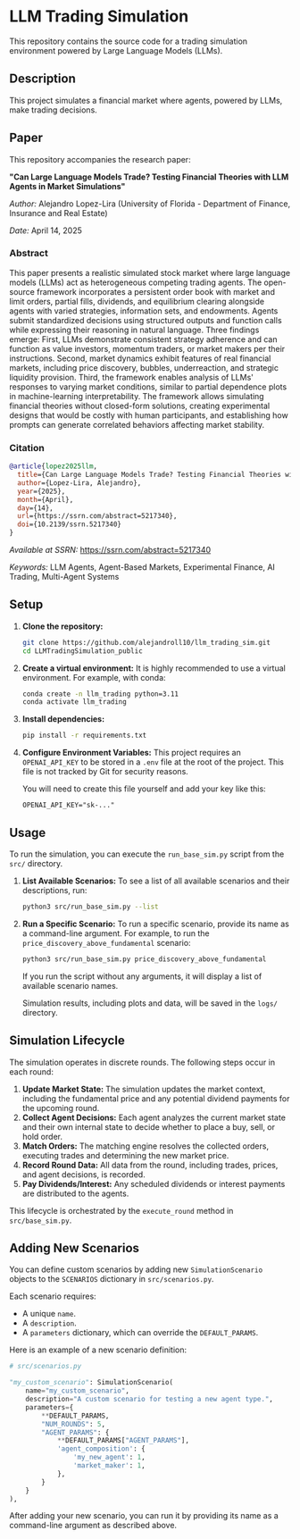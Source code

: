# LLM Trading Simulation

This repository contains the source code for a trading simulation environment powered by Large Language Models (LLMs).

## Description

This project simulates a financial market where agents, powered by LLMs, make trading decisions.

## Paper

This repository accompanies the research paper:

**"Can Large Language Models Trade? Testing Financial Theories with LLM Agents in Market Simulations"**

*Author:* Alejandro Lopez-Lira (University of Florida - Department of Finance, Insurance and Real Estate)

*Date:* April 14, 2025

### Abstract

This paper presents a realistic simulated stock market where large language models (LLMs) act as heterogeneous competing trading agents. The open-source framework incorporates a persistent order book with market and limit orders, partial fills, dividends, and equilibrium clearing alongside agents with varied strategies, information sets, and endowments. Agents submit standardized decisions using structured outputs and function calls while expressing their reasoning in natural language. Three findings emerge: First, LLMs demonstrate consistent strategy adherence and can function as value investors, momentum traders, or market makers per their instructions. Second, market dynamics exhibit features of real financial markets, including price discovery, bubbles, underreaction, and strategic liquidity provision. Third, the framework enables analysis of LLMs' responses to varying market conditions, similar to partial dependence plots in machine-learning interpretability. The framework allows simulating financial theories without closed-form solutions, creating experimental designs that would be costly with human participants, and establishing how prompts can generate correlated behaviors affecting market stability.

### Citation

```bibtex
@article{lopez2025llm,
  title={Can Large Language Models Trade? Testing Financial Theories with LLM Agents in Market Simulations},
  author={Lopez-Lira, Alejandro},
  year={2025},
  month={April},
  day={14},
  url={https://ssrn.com/abstract=5217340},
  doi={10.2139/ssrn.5217340}
}
```

*Available at SSRN:* https://ssrn.com/abstract=5217340

*Keywords:* LLM Agents, Agent-Based Markets, Experimental Finance, AI Trading, Multi-Agent Systems

## Setup

1.  **Clone the repository:**
    ```bash
    git clone https://github.com/alejandroll10/llm_trading_sim.git
    cd LLMTradingSimulation_public
    ```

2.  **Create a virtual environment:**
    It is highly recommended to use a virtual environment. For example, with conda:
    ```bash
    conda create -n llm_trading python=3.11
    conda activate llm_trading
    ```

3.  **Install dependencies:**
    ```bash
    pip install -r requirements.txt
    ```

4.  **Configure Environment Variables:**
    This project requires an `OPENAI_API_KEY` to be stored in a `.env` file at the root of the project. This file is not tracked by Git for security reasons. 

    You will need to create this file yourself and add your key like this:
    ```
    OPENAI_API_KEY="sk-..."
    ```

## Usage

To run the simulation, you can execute the `run_base_sim.py` script from the `src/` directory.

1.  **List Available Scenarios:**
    To see a list of all available scenarios and their descriptions, run:
    ```bash
    python3 src/run_base_sim.py --list
    ```

2.  **Run a Specific Scenario:**
    To run a specific scenario, provide its name as a command-line argument. For example, to run the `price_discovery_above_fundamental` scenario:
    ```bash
    python3 src/run_base_sim.py price_discovery_above_fundamental
    ```

    If you run the script without any arguments, it will display a list of available scenario names.

    Simulation results, including plots and data, will be saved in the `logs/` directory.

## Simulation Lifecycle

The simulation operates in discrete rounds. The following steps occur in each round:

1.  **Update Market State:** The simulation updates the market context, including the fundamental price and any potential dividend payments for the upcoming round.
2.  **Collect Agent Decisions:** Each agent analyzes the current market state and their own internal state to decide whether to place a buy, sell, or hold order.
3.  **Match Orders:** The matching engine resolves the collected orders, executing trades and determining the new market price.
4.  **Record Round Data:** All data from the round, including trades, prices, and agent decisions, is recorded.
5.  **Pay Dividends/Interest:** Any scheduled dividends or interest payments are distributed to the agents.

This lifecycle is orchestrated by the `execute_round` method in `src/base_sim.py`.

## Adding New Scenarios

You can define custom scenarios by adding new `SimulationScenario` objects to the `SCENARIOS` dictionary in `src/scenarios.py`.

Each scenario requires:
- A unique `name`.
- A `description`.
- A `parameters` dictionary, which can override the `DEFAULT_PARAMS`.

Here is an example of a new scenario definition:
```python
# src/scenarios.py

"my_custom_scenario": SimulationScenario(
    name="my_custom_scenario",
    description="A custom scenario for testing a new agent type.",
    parameters={
        **DEFAULT_PARAMS,
        "NUM_ROUNDS": 5,
        "AGENT_PARAMS": {
            **DEFAULT_PARAMS["AGENT_PARAMS"],
            'agent_composition': {
                'my_new_agent': 1,
                'market_maker': 1,
            },
        }
    }
),
```
After adding your new scenario, you can run it by providing its name as a command-line argument as described above. 
